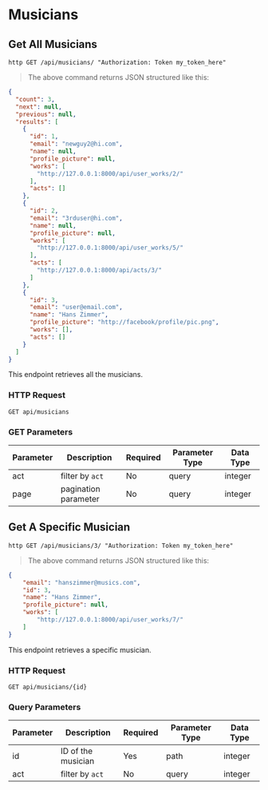 # Musicians

## Get All Musicians

```shell
http GET /api/musicians/ "Authorization: Token my_token_here"
```

> The above command returns JSON structured like this:

```json
{
  "count": 3,
  "next": null,
  "previous": null,
  "results": [
    {
      "id": 1,
      "email": "newguy2@hi.com",
      "name": null,
      "profile_picture": null,
      "works": [
        "http://127.0.0.1:8000/api/user_works/2/"
      ],
      "acts": []
    },
    {
      "id": 2,
      "email": "3rduser@hi.com",
      "name": null,
      "profile_picture": null,
      "works": [
        "http://127.0.0.1:8000/api/user_works/5/"
      ],
      "acts": [
        "http://127.0.0.1:8000/api/acts/3/"
      ]
    },
    {
      "id": 3,
      "email": "user@email.com",
      "name": "Hans Zimmer",
      "profile_picture": "http://facebook/profile/pic.png",
      "works": [],
      "acts": []
    }
  ]
}
```

This endpoint retrieves all the musicians.

### HTTP Request

`GET api/musicians`

### GET Parameters

Parameter | Description | Required | Parameter Type | Data Type
--------- | ----------- | -------- | -------------- | ---------
act | filter by `act` | No | query | integer
page | pagination parameter | No | query | integer

## Get A Specific Musician

```shell
http GET /api/musicians/3/ "Authorization: Token my_token_here"
```

> The above command returns JSON structured like this:

```json
{
    "email": "hanszimmer@musics.com",
    "id": 3,
    "name": "Hans Zimmer",
    "profile_picture": null,
    "works": [
        "http://127.0.0.1:8000/api/user_works/7/"
    ]
}
```

This endpoint retrieves a specific musician.

### HTTP Request

`GET api/musicians/{id}`

### Query Parameters

Parameter | Description | Required | Parameter Type | Data Type
--------- | ----------- | -------- | -------------- | ---------
id | ID of the musician | Yes | path | integer
act | filter by `act` | No | query | integer
